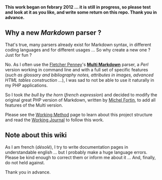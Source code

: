 **This work began on febrary 2012 ... it is still in progress, so please test and look at it as you like, and write some return on this repo. Thank you in advance.**

## Why a new *Markdown* parser ?

That's true, many parsers already exist for Markdown syntax, in different coding languages and for different usages ... So why create a new one ? Just for fun ?

No. As I often use the [Fletcher Penney](http://fletcherpenney.net/)'s [**Multi Markdown**](http://fletcherpenney.net/multimarkdown/) parser, a *Perl* version working in command line and with a full set of specific features (*such as glossary and bibliography notes, attributes in images, advanced HTML tables construction ...*), I was sad to not be able to use it naturally in my PHP applications.

So I took *the bull by the horn* (*french expression*) and decided to modify the original great PHP version of Markdown, written by [Michel Fortin](http://michelf.com/projects/php-markdown/extra/), to add all features of the Multi version.

Please see the [Working Method](https://github.com/PieroWbmstr/Full_PHP_Markdown/wiki/Working-Method) page to learn about this project structure and read the [Working Journal](https://github.com/PieroWbmstr/Full_PHP_Markdown/wiki/Working-Journal) to follow this work.

## Note about this wiki

As I am french (*désolé*), I try to write documentation pages in understandable english ... but I probably make a huge language errors. Please be kind enough to correct them or inform me about it ... And, finally, do not held against.

Thank you in advance.